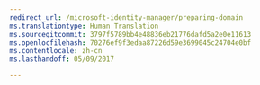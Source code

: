 ```yaml
---
redirect_url: /microsoft-identity-manager/preparing-domain
ms.translationtype: Human Translation
ms.sourcegitcommit: 3797f5789bb4e48836eb21776dafd5a2e0e11613
ms.openlocfilehash: 70276ef9f3edaa87226d59e3699045c24704e0bf
ms.contentlocale: zh-cn
ms.lasthandoff: 05/09/2017

---
```


